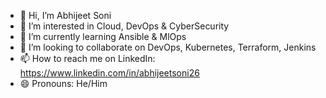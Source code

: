 - 👋 Hi, I’m Abhijeet Soni
- 👀 I’m interested in Cloud, DevOps & CyberSecurity
- 🌱 I’m currently learning Ansible & MlOps
- 💞️ I’m looking to collaborate on DevOps, Kubernetes, Terraform, Jenkins
- 📫 How to reach me on 
      LinkedIn: https://www.linkedin.com/in/abhijeetsoni26
- 😄 Pronouns: He/Him
<!---
Abhijeet-Soni-26/Abhijeet-Soni-26 is a ✨ special ✨ repository because its `README.md` (this file) appears on your GitHub profile.
You can click the Preview link to take a look at your changes.
--->

